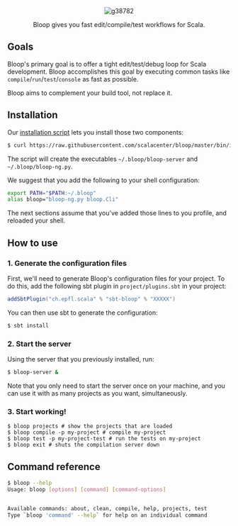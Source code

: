 <p align="center">
  <img src="https://user-images.githubusercontent.com/2462974/32790850-d2eeffc2-c95f-11e7-8a3e-7032ca875ce3.png?style=centerme" alt="g38782" style="max-width:100%;">
</p>

<p align="center">
Bloop gives you fast edit/compile/test workflows for Scala.
</p>

## Goals

Bloop's primary goal is to offer a tight edit/test/debug loop for Scala development.
Bloop accomplishes this goal by executing common tasks like `compile`/`run`/`test`/`console` as
fast as possible.

Bloop aims to complement your build tool, not replace it.

## Installation

Our [installation script][installation-script] lets you install those two components:

```sh
$ curl https://raw.githubusercontent.com/scalacenter/bloop/master/bin/install | sh
```

The script will create the executables `~/.bloop/bloop-server` and `~/.bloop/bloop-ng.py`.

We suggest that you add the following to your shell configuration:

```sh
export PATH="$PATH:~/.bloop"
alias bloop="bloop-ng.py bloop.Cli"
```

The next sections assume that you've added those lines to you profile, and reloaded your shell.

## How to use

### 1. Generate the configuration files

First, we'll need to generate Bloop's configuration files for your project. To do this, add the
following sbt plugin in `project/plugins.sbt` in your project:

```scala
addSbtPlugin("ch.epfl.scala" % "sbt-bloop" % "XXXXX")
```

You can then use sbt to generate the configuration:

```sh
$ sbt install
```

### 2. Start the server

Using the server that you previously installed, run:

```sh
$ bloop-server &
```

Note that you only need to start the server once on your machine, and you can use it with as many
projects as you want, simultaneously.

### 3. Start working!

```
$ bloop projects # show the projects that are loaded
$ bloop compile -p my-project # compile my-project
$ bloop test -p my-project-test # run the tests on my-project
$ bloop exit # shuts the compilation server down
```

## Command reference

```sh
$ bloop --help
Usage: bloop [options] [command] [command-options]


Available commands: about, clean, compile, help, projects, test
Type `bloop 'command' --help` for help on an individual command
```

[installation-script]: https://raw.githubusercontent.com/scalacenter/bloop/master/bin/install 
